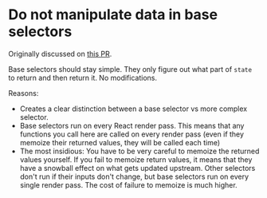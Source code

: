 # Do not manipulate data in base selectors

Originally discussed on [this PR](https://github.com/Azure/communication-ui-library/pull/1929#discussion_r886133010).

Base selectors should stay simple. They only figure out what part of `state` to return and then return it. No modifications.

Reasons:

* Creates a clear distinction between a base selector vs more complex selector.
* Base selectors run on every React render pass. This means that any functions you call here are called on every render pass (even if they memoize their returned values, they will be called each time)
* The most insidious: You have to be very careful to memoize the returned values yourself. If you fail to memoize return values, it means that they have a snowball effect on what gets updated upstream. Other selectors don't run if their inputs don't change, but base selectors run on every single render pass. The cost of failure to memoize is much higher.